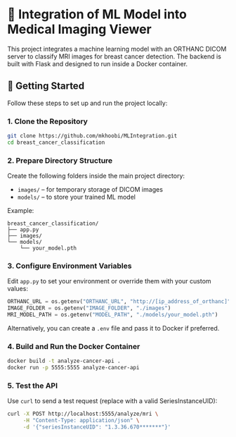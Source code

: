 # 🧠 Integration of ML Model into Medical Imaging Viewer

This project integrates a machine learning model with an ORTHANC DICOM server to classify MRI images for breast cancer detection. The backend is built with Flask and designed to run inside a Docker container.

## 🚀 Getting Started

Follow these steps to set up and run the project locally:

### 1. Clone the Repository

```bash
git clone https://github.com/mkhoobi/MLIntegration.git
cd breast_cancer_classification
```

### 2. Prepare Directory Structure

Create the following folders inside the main project directory:

- `images/` – for temporary storage of DICOM images
- `models/` – to store your trained ML model

Example:

```
breast_cancer_classification/
├── app.py
├── images/
└── models/
    └── your_model.pth
```

### 3. Configure Environment Variables

Edit `app.py` to set your environment or override them with your custom values:

```python
ORTHANC_URL = os.getenv("ORTHANC_URL", "http://[ip_address_of_orthanc]")
IMAGE_FOLDER = os.getenv("IMAGE_FOLDER", "./images")
MRI_MODEL_PATH = os.getenv("MODEL_PATH", "./models/your_model.pth")
```

Alternatively, you can create a `.env` file and pass it to Docker if preferred.

### 4. Build and Run the Docker Container

```bash
docker build -t analyze-cancer-api .
docker run -p 5555:5555 analyze-cancer-api
```

### 5. Test the API

Use `curl` to send a test request (replace with a valid SeriesInstanceUID):

```bash
curl -X POST http://localhost:5555/analyze/mri \
     -H "Content-Type: application/json" \
     -d '{"seriesInstanceUID": "1.3.36.670*******"}'
```
